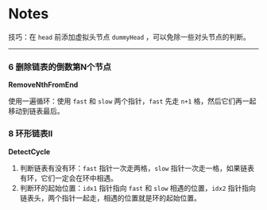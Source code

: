 # Notes

技巧：在 `head` 前添加虚拟头节点 `dummyHead` ，可以免除一些对头节点的判断。

------

### 6 删除链表的倒数第N个节点

**RemoveNthFromEnd**

使用一遍循环：使用 `fast` 和 `slow` 两个指针，`fast` 先走 `n+1` 格，然后它们再一起移动到链表最后。

### 8 环形链表II

**DetectCycle**

1. 判断链表有没有环：`fast` 指针一次走两格，`slow` 指针一次走一格，如果链表有环，它们一定会在环中相遇。
2. 判断环的起始位置：`idx1` 指针指向 `fast` 和 `slow` 相遇的位置，`idx2` 指针指向链表头，两个指针一起走，相遇的位置就是环的起始位置。